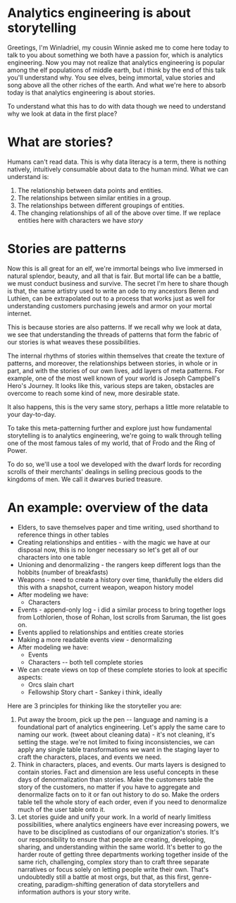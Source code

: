 # Analytics engineering is about storytelling
Greetings, I'm Winladriel, my cousin Winnie asked me to come here today to talk to you about something we both have a passion for, which is analytics engineering. Now you may not realize that analytics engineering is popular among the elf populations of middle earth, but i think by the end of this talk you'll understand why. You see elves, being immortal, value stories and song above all the other riches of the earth. And what we're here to absorb today is that analytics engineering is about stories.

To understand what this has to do with data though we need to understand why we look at data in the first place?

# What are stories?
Humans can't read data. This is why data literacy is a term, there is nothing natively, intuitively consumable about data to the human mind. What we can understand is:
1. The relationship between data points and entities.
2. The relationships between similar entities in a group.
3. The relationships between different groupings of entities.
4. The changing relationships of all of the above over time.
If we replace entities here with characters we have *story*

# Stories are patterns
Now this is all great for an elf, we're immortal beings who live immersed in natural splendor, beauty, and all that is fair. But mortal life can be a battle, we must conduct business and survive. The secret I'm here to share though is that, the same artistry used to write an ode to my ancestors Beren and Luthien, can be extrapolated out to a process that works just as well for understanding customers purchasing jewels and armor on your mortal internet.

This is because stories are also patterns. If we recall why we look at data, we see that understanding the threads of patterns that form the fabric of our stories is what weaves these possibilities.

The internal rhythms of stories within themselves that create the texture of patterns, and moreover, the relationships between stories, in whole or in part, and with the stories of our own lives, add layers of meta patterns. For example, one of the most well known of your world is Joseph Campbell's Hero's Journey. It looks like this, various steps are taken, obstacles are overcome to reach some kind of new, more desirable state.

It also happens, this is the very same story, perhaps a little more relatable to your day-to-day.

To take this meta-patterning further and explore just how fundamental storytelling is to analytics engineering, we're going to walk through telling one of the most famous tales of my world, that of Frodo and the Ring of Power. 

To do so, we'll use a tool we developed with the dwarf lords for recording scrolls of their merchants' dealings in selling precious goods to the kingdoms of men. We call it dwarves buried treasure.

# An example: overview of the data
* Elders, to save themselves paper and time writing, used shorthand to reference things in other tables 
* Creating relationships and entities - with the magic we have at our disposal now, this is no longer necessary so let's get all of our characters into one table
* Unioning and denormalizing - the rangers keep different logs than the hobbits (number of breakfasts)
* Weapons - need to create a history over time, thankfully the elders did this with a snapshot, current weapon, weapon history model
* After modeling we have:
	* Characters
* Events - append-only log - i did a similar process to bring together logs from Lothlorien, those of Rohan, lost scrolls from Saruman, the list goes on.
* Events applied to relationships and entities create stories
* Making a more readable events view - denormalizing
* After modeling we have:
	* Events
	* Characters -- both tell complete stories
* We can create views on top of these complete stories to look at specific aspects:
	* Orcs slain chart
	* Fellowship Story chart - Sankey i think, ideally

Here are 3 principles for thinking like the storyteller you are:
1. Put away the broom, pick up the pen -- language and naming is a foundational part of analytics engineering. Let's apply the same care to naming our work. (tweet about cleaning data) - it's not cleaning, it's setting the stage. we're not limited to fixing inconsistencies, we can apply any single table transformations we want in the staging layer to craft the characters, places, and events we need.
2. Think in characters, places, and events. Our marts layers is designed to contain stories. Fact and dimension are less useful concepts in these days of denormalization than stories. Make the customers table the story of the customers, no matter if you have to aggregate and denormalize facts on to it or fan out history to do so. Make the orders table tell the whole story of each order, even if you need to denormalize much of the user table onto it. 
3. Let stories guide and unify your work. In a world of nearly limitless possibilities, where analytics engineers have ever increasing powers, we have to be disciplined as custodians of our organization's stories. It's our responsibility to ensure that people are creating, developing, sharing, and understanding within the same world. It's better to go the harder route of getting three departments working together inside of the same rich, challenging, complex story than to craft three separate narratives or focus solely on letting people write their own. That's undoubtedly still a battle at most orgs, but that, as this first, genre-creating, paradigm-shifting generation of data storytellers and information authors is your story write.